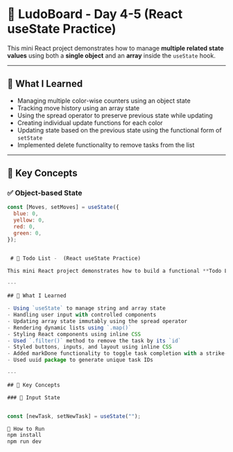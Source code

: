 # 🎲 LudoBoard - Day 4-5 (React useState Practice)

This mini React project demonstrates how to manage **multiple related state values** using both a **single object** and an **array** inside the `useState` hook.

---

## 📌 What I Learned

- Managing multiple color-wise counters using an object state
- Tracking move history using an array state
- Using the spread operator to preserve previous state while updating
- Creating individual update functions for each color
- Updating state based on the previous state using the functional form of `setState`
- Implemented delete functionality to remove tasks from the list

---

## 🧠 Key Concepts

### ✅ Object-based State

```js
const [Moves, setMoves] = useState({
  blue: 0,
  yellow: 0,
  red: 0,
  green: 0,
});


 # 📝 Todo List -  (React useState Practice)

This mini React project demonstrates how to build a functional **Todo List** using the `useState` hook. The app allows users to add tasks and displays them in a neatly styled interface.

---

## 📌 What I Learned

- Using `useState` to manage string and array state
- Handling user input with controlled components
- Updating array state immutably using the spread operator
- Rendering dynamic lists using `.map()`
- Styling React components using inline CSS
- Used `.filter()` method to remove the task by its `id`
- Styled buttons, inputs, and layout using inline CSS
- Added markDone functionality to toggle task completion with a strike-through
- Used uuid package to generate unique task IDs

---

## 🧠 Key Concepts

### 🔹 Input State


const [newTask, setNewTask] = useState("");

🔧 How to Run
npm install
npm run dev
```
